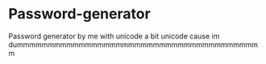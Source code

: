 # Password-generator
Password generator by me
with unicode a bit unicode cause im dummmmmmmmmmmmmmmmmmmmmmmmmmmmmmmmmmmmmmmm
